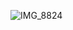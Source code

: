 ![IMG_8824](https://github.com/farmJun/workout-farmJun/assets/101688752/83dc9f21-b80d-4092-9364-8689141090dc)
